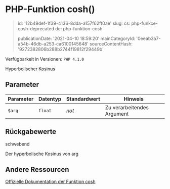PHP-Funktion cosh()
===================

> id: '12b49def-1f39-4136-8dda-a157f62ff0ae'
> slug:
> 	cs: php-funkce-cosh-deprecated
> 	de: php-funktion-cosh
> 
> publicationDate: '2021-04-10 18:59:20'
> mainCategoryId: '0eeab3a7-a54b-46db-a253-ca6100145648'
> sourceContentHash: '9272382806b288b2744f19812f29449b'

Verfügbarkeit in Versionen: `PHP 4.1.0`

Hyperbolischer Kosinus


Parameter
--------------

| Parameter | Datentyp | Standardwert | Hinweis |
|-----|-----|-----|-----|
| `$arg` | `float` | *not* | Zu verarbeitendes Argument |


Rückgabewerte
----------------

schwebend

Der hyperbolische Kosinus von arg

Andere Ressourcen
------------

[Offizielle Dokumentation der Funktion cosh](https://www.php.net/manual/en/function.cosh.php)
